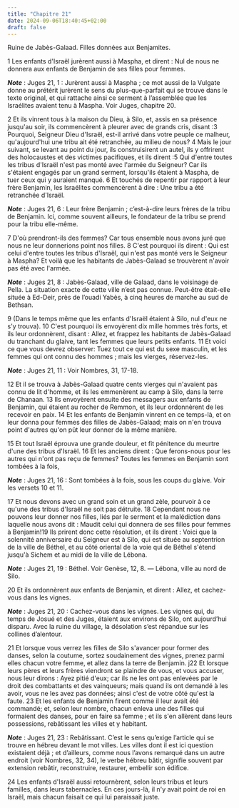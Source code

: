 ```yaml
---
title: "Chapitre 21"
date: 2024-09-06T18:40:45+02:00
draft: false
---
```



Ruine de Jabès-Galaad.
Filles données aux Benjamites.


1 Les enfants d'Israël jurèrent aussi à Maspha, et dirent : Nul de nous ne donnera aux enfants de Benjamin de ses filles pour femmes.

***Note*** :  Juges 21, 1 : Jurèrent aussi à Maspha ; ce mot aussi de la Vulgate donne au prétérit jurèrent le sens du plus-que-parfait qui se trouve dans le texte original, et qui rattache ainsi ce serment à l’assemblée que les Israélites avaient tenu à Maspha. Voir Juges, chapitre 20.


2 Et ils vinrent tous à la maison du Dieu, à Silo, et, assis en sa présence jusqu'au soir, ils commencèrent à pleurer avec de grands cris, disant :3 Pourquoi, Seigneur Dieu d'Israël, est-il arrivé dans votre peuple ce malheur, qu'aujourd'hui une tribu ait été retranchée, au milieu de nous? 4 Mais le jour suivant, se levant au point du jour, ils construisirent un autel, ils y offrirent des holocaustes et des victimes pacifiques, et ils dirent :5 Qui d'entre toutes les tribus d'Israël n'est pas monté avec l'armée du Seigneur? Car ils s'étaient engagés par un grand serment, lorsqu'ils étaient à Maspha, de tuer ceux qui y auraient manqué. 6 Et touchés de repentir par rapport à leur frère Benjamin, les Israélites commencèrent à dire : Une tribu a été retranchée d'Israël.

***Note*** :  Juges 21, 6 : Leur frère Benjamin ; c’est-à-dire leurs frères de la tribu de Benjamin. Ici, comme souvent ailleurs, le fondateur de la tribu se prend pour la tribu elle-même.

7 D'où prendront-ils des femmes? Car tous ensemble nous avons juré que nous ne leur donnerions point nos filles. 8 C'est pourquoi ils dirent : Qui est celui d'entre toutes les tribus d'Israël, qui n'est pas monté vers le Seigneur à Maspha? Et voilà que les habitants de Jabès-Galaad se trouvèrent n'avoir pas été avec l'armée.

***Note*** :  Juges 21, 8 : Jabès-Galaad, ville de Galaad, dans le voisinage de Pella. La situation exacte de cette ville n’est pas connue. Peut-être était-elle située à Ed-Deir, près de l’ouadi Yabès, à cinq heures de marche au sud de Bethsan.

9 (Dans le temps même que les enfants d'Israël étaient à Silo, nul d'eux ne s'y trouva). 10 C'est pourquoi ils envoyèrent dix mille hommes très forts, et ils leur ordonnèrent, disant : Allez, et frappez les habitants de Jabès-Galaad du tranchant du glaive, tant les femmes que leurs petits enfants. 11 Et voici ce que vous devrez observer: Tuez tout ce qui est du sexe masculin, et les femmes qui ont connu des hommes ; mais les vierges, réservez-les.

***Note*** :  Juges 21, 11 : Voir Nombres, 31, 17-18.

12 Et il se trouva à Jabès-Galaad quatre cents vierges qui n'avaient pas connu de lit d'homme, et ils les emmenèrent au camp à Silo, dans la terre de Chanaan. 13 Ils envoyèrent ensuite des messagers aux enfants de Benjamin, qui étaient au rocher de Remmon, et ils leur ordonnèrent de les recevoir en paix. 14 Et les enfants de Benjamin vinrent en ce temps-là, et on leur donna pour femmes des filles de Jabès-Galaad; mais on n'en trouva point d'autres qu'on pût leur donner de la même manière.


15 Et tout Israël éprouva une grande douleur, et fit pénitence du meurtre d'une des tribus d'Israël. 16 Et les anciens dirent : Que ferons-nous pour les autres qui n'ont pas reçu de femmes? Toutes les femmes en Benjamin sont tombées à la fois,

***Note*** :  Juges 21, 16 : Sont tombées à la fois, sous les coups du glaive. Voir les versets 10 et 11.

17 Et nous devons avec un grand soin et un grand zèle, pourvoir à ce qu'une des tribus d'Israël ne soit pas détruite. 18 Cependant nous ne pouvons leur donner nos filles, liés par le serment et la malédiction dans laquelle nous avons dit : Maudit celui qui donnera de ses filles pour femmes à Benjamin!19 Ils prirent donc cette résolution, et ils dirent : Voici que la solennité anniversaire du Seigneur est à Silo, qui est située au septentrion de la ville de Béthel, et au côté oriental de la voie qui de Béthel s'étend jusqu'à Sichem et au midi de la ville de Lébona.

***Note*** :  Juges 21, 19 : Béthel. Voir Genèse, 12, 8. ― Lébona, ville au nord de Silo.

20 Et ils ordonnèrent aux enfants de Benjamin, et dirent : Allez, et cachez-vous dans les vignes.

***Note*** :  Juges 21, 20 : Cachez-vous dans les vignes. Les vignes qui, du temps de Josué et des Juges, étaient aux environs de Silo, ont aujourd’hui disparu. Avec la ruine du village, la désolation s’est répandue sur les collines d’alentour.

21 Et lorsque vous verrez les filles de Silo s'avancer pour former des danses, selon la coutume, sortez soudainement des vignes, prenez parmi elles chacun votre femme, et allez dans la terre de Benjamin. j22 Et lorsque leurs pères et leurs frères viendront se plaindre de vous, et vous accuser, nous leur dirons : Ayez pitié d'eux; car ils ne les ont pas enlevées par le droit des combattants et des vainqueurs; mais quand ils ont demandé à les avoir, vous ne les avez pas données; ainsi c'est de votre côté qu'est la faute. 23 Et les enfants de Benjamin firent comme il leur avait été commandé; et, selon leur nombre, chacun enleva une des filles qui formaient des danses, pour en faire sa femme ; et ils s'en allèrent dans leurs possessions, rebâtissant les villes et y habitant.

***Note*** :  Juges 21, 23 : Rebâtissant. C’est le sens qu’exige l’article qui se trouve en hébreu devant le mot villes. Les villes dont il est ici question existaient déjà ; et d’ailleurs, comme nous l’avons remarqué dans un autre endroit (voir Nombres, 32, 34), le verbe hébreu bâtir, signifie souvent par extension rebâtir, reconstruire, restaurer, embellir son édifice.


24 Les enfants d'Israël aussi retournèrent, selon leurs tribus et leurs familles, dans leurs tabernacles. En ces jours-là, il n'y avait point de roi en Israël, mais chacun faisait ce qui lui paraissait juste.
